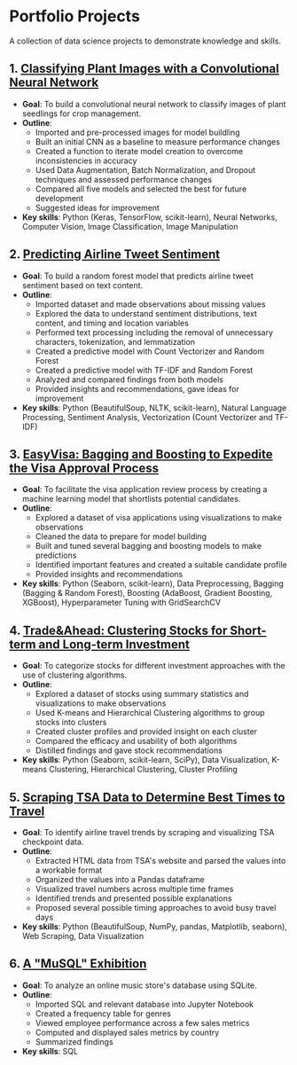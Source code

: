 # Portfolio Projects
A collection of data science projects to demonstrate knowledge and skills.


## 1. [Classifying Plant Images with a Convolutional Neural Network](https://colab.research.google.com/github/rfraissinet/portfolio_projects/blob/main/CNN_Plant_Classification.ipynb)
- **Goal**: To build a convolutional neural network to classify images of plant seedlings for crop management.
- **Outline**:
  - Imported and pre-processed images for model buildling
  - Built an initial CNN as a baseline to measure performance changes
  - Created a function to iterate model creation to overcome inconsistencies in accuracy
  - Used Data Augmentation, Batch Normalization, and Dropout techniques and assessed performance changes
  - Compared all five models and selected the best for future development
  - Suggested ideas for improvement
- **Key skills**: Python (Keras, TensorFlow, scikit-learn), Neural Networks, Computer Vision, Image Classification, Image Manipulation

## 2. [Predicting Airline Tweet Sentiment](https://colab.research.google.com/github/rfraissinet/portfolio_projects/blob/main/Predicting_Airline_Tweet_Sentiment.ipynb)
- **Goal**: To build a random forest model that predicts airline tweet sentiment based on text content.
- **Outline**:
  - Imported dataset and made observations about missing values
  - Explored the data to understand sentiment distributions, text content, and timing and location variables
  - Performed text processing including the removal of unnecessary characters, tokenization, and lemmatization
  - Created a predictive model with Count Vectorizer and Random Forest
  - Created a predictive model with TF-IDF and Random Forest
  - Analyzed and compared findings from both models
  - Provided insights and recommendations, gave ideas for improvement
- **Key skills**: Python (BeautifulSoup, NLTK, scikit-learn), Natural Language Processing, Sentiment Analysis, Vectorization (Count Vectorizer and TF-IDF)

## 3. [EasyVisa: Bagging and Boosting to Expedite the Visa Approval Process](https://nbviewer.org/github/rfraissinet/portfolio_projects/blob/main/EasyVisa.ipynb)
- **Goal**: To facilitate the visa application review process by creating a machine learning model that shortlists potential candidates.
- **Outline**:
  - Explored a dataset of visa applications using visualizations to make observations
  - Cleaned the data to prepare for model building
  - Built and tuned several bagging and boosting models to make predictions
  - Identified important features and created a suitable candidate profile
  - Provided insights and recommendations
- **Key skills**: Python (Seaborn, scikit-learn), Data Preprocessing, Bagging (Bagging & Random Forest), Boosting (AdaBoost, Gradient Boosting, XGBoost), Hyperparameter Tuning with GridSearchCV

## 4. [Trade&Ahead: Clustering Stocks for Short-term and Long-term Investment](https://nbviewer.org/github/rfraissinet/portfolio_projects/blob/main/Trade%26Ahead.ipynb?flush_cache=true)
- **Goal**: To categorize stocks for different investment approaches with the use of clustering algorithms.
- **Outline**:
  - Explored a dataset of stocks using summary statistics and visualizations to make observations
  - Used K-means and Hierarchical Clustering algorithms to group stocks into clusters
  - Created cluster profiles and provided insight on each cluster
  - Compared the efficacy and usability of both algorithms
  - Distilled findings and gave stock recommendations
- **Key skills**: Python (Seaborn, scikit-learn, SciPy), Data Visualization, K-means Clustering, Hierarchical Clustering, Cluster Profiling

## 5. [Scraping TSA Data to Determine Best Times to Travel](https://nbviewer.org/github/rfraissinet/portfolio_projects/blob/main/Scraping_TSA_Data.ipynb)
- **Goal**: To identify airline travel trends by scraping and visualizing TSA checkpoint data.
- **Outline**:
  - Extracted HTML data from TSA's website and parsed the values into a workable format
  - Organized the values into a Pandas dataframe
  - Visualized travel numbers across multiple time frames
  - Identified trends and presented possible explanations
  - Proposed several possible timing approaches to avoid busy travel days
- **Key skills**: Python (BeautifulSoup, NumPy, pandas, Matplotlib, seaborn), Web Scraping, Data Visualization

## 6. [A "MuSQL" Exhibition](https://nbviewer.org/github/rfraissinet/portfolio_projects/blob/main/A_MuSQL_Exhibition.ipynb)
- **Goal**: To analyze an online music store's database using SQLite.
- **Outline**:
  - Imported SQL and relevant database into Jupyter Notebook
  - Created a frequency table for genres
  - Viewed employee performance across a few sales metrics
  - Computed and displayed sales metrics by country
  - Summarized findings
- **Key skills**: SQL
